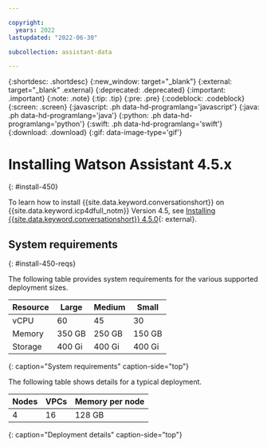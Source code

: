 ```yaml
---

copyright:
  years: 2022
lastupdated: "2022-06-30"

subcollection: assistant-data

---
```


{:shortdesc: .shortdesc}
{:new_window: target="_blank"}
{:external: target="_blank" .external}
{:deprecated: .deprecated}
{:important: .important}
{:note: .note}
{:tip: .tip}
{:pre: .pre}
{:codeblock: .codeblock}
{:screen: .screen}
{:javascript: .ph data-hd-programlang='javascript'}
{:java: .ph data-hd-programlang='java'}
{:python: .ph data-hd-programlang='python'}
{:swift: .ph data-hd-programlang='swift'}
{:download: .download}
{:gif: data-image-type='gif'}

# Installing Watson Assistant 4.5.x
{: #install-450}

To learn how to install {{site.data.keyword.conversationshort}} on {{site.data.keyword.icp4dfull_notm}} Version 4.5, see [Installing {{site.data.keyword.conversationshort}} 4.5.0](https://www.ibm.com/docs/SSQNUZ_4.5.x/svc-assistant/assistant-svc-install.html){: external}.

## System requirements
{: #install-450-reqs}

The following table provides system requirements for the various supported deployment sizes.

| Resource | Large  | Medium |  Small |
|----------|--------|--------|--------|
| vCPU     |     60 |     45 |     30 |
| Memory   | 350 GB | 250 GB | 150 GB |
| Storage  | 400 Gi | 400 Gi | 400 Gi |
{: caption="System requirements" caption-side="top"}

The following table shows details for a typical deployment.

| Nodes | VPCs | Memory per node |
|-------|------|-----------------|
|     4 |   16 |          128 GB |
{: caption="Deployment details" caption-side="top"}
